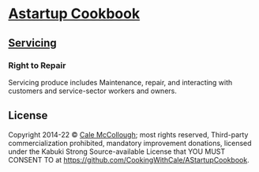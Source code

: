 # [Astartup Cookbook](../)

## [Servicing](./)

### Right to Repair

Servicing produce includes Maintenance, repair, and interacting with customers and service-sector workers and owners.

## License

Copyright 2014-22 © [Cale McCollough](https://cookingwithcale.org); most rights reserved, Third-party commercialization prohibited, mandatory improvement donations, licensed under the Kabuki Strong Source-available License that YOU MUST CONSENT TO at <https://github.com/CookingWithCale/AStartupCookbook>.
